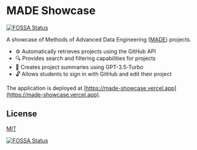 # MADE Showcase
[![FOSSA Status](https://app.fossa.com/api/projects/git%2Bgithub.com%2Flukasnehrke%2Fmade-showcase.svg?type=shield)](https://app.fossa.com/projects/git%2Bgithub.com%2Flukasnehrke%2Fmade-showcase?ref=badge_shield)


A showcase of Methods of Advanced Data Engineering ([MADE](https://oss.cs.fau.de/teaching/specific/made/)) projects.

- :gear: Automatically retrieves projects using the GitHub API
- :mag: Provides search and filtering capabilities for projects
- :robot: Creates project summaries using GPT-3.5-Turbo
- :unlock: Allows students to sign in with GitHub and edit their project

The application is deployed at [https://made-showcase.vercel.app](https://made-showcase.vercel.app).

## License

[MIT](./LICENSE)


[![FOSSA Status](https://app.fossa.com/api/projects/git%2Bgithub.com%2Flukasnehrke%2Fmade-showcase.svg?type=large)](https://app.fossa.com/projects/git%2Bgithub.com%2Flukasnehrke%2Fmade-showcase?ref=badge_large)